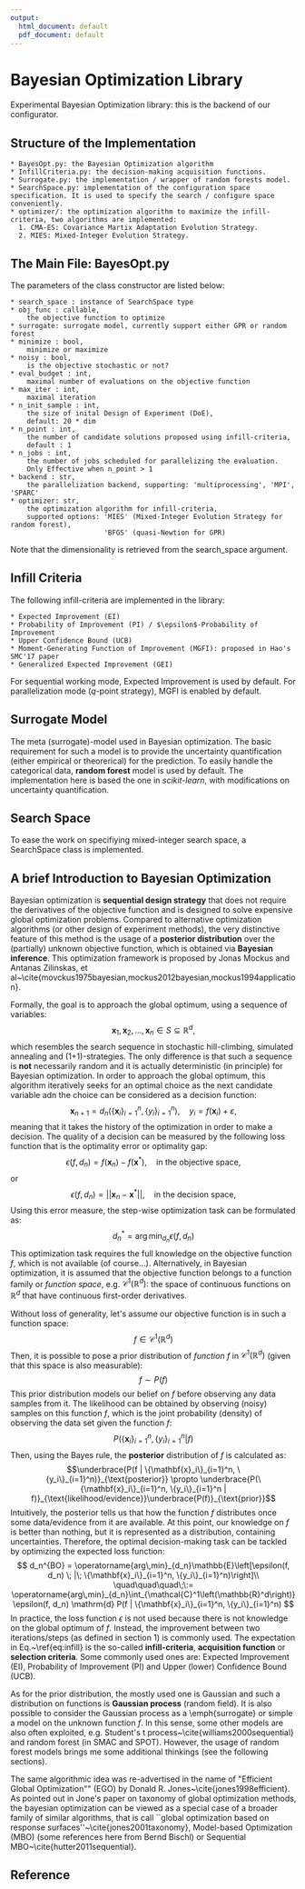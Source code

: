 ```yaml
---
output:
  html_document: default
  pdf_document: default
---
```



# Bayesian Optimization Library

Experimental Bayesian Optimization library: this is the backend of our configurator.

## Structure of the Implementation

    * BayesOpt.py: the Bayesian Optimization algorithm
    * InfillCriteria.py: the decision-making acquisition functions.
    * Surrogate.py: the implementation / wrapper of random forests model.
    * SearchSpace.py: implementation of the configuration space specification. It is used to specify the search / configure space conveniently.
    * optimizer/: the optimization algorithm to maximize the infill-criteria, two algorithms are implemented:
      1. CMA-ES: Covariance Martix Adaptation Evolution Strategy.
      2. MIES: Mixed-Integer Evolution Strategy.

## The Main File: BayesOpt.py

The parameters of the class constructor are listed below:

    * search_space : instance of SearchSpace type
    * obj_func : callable,
        the objective function to optimize
    * surrogate: surrogate model, currently support either GPR or random forest
    * minimize : bool,
        minimize or maximize
    * noisy : bool,
        is the objective stochastic or not?
    * eval_budget : int,
        maximal number of evaluations on the objective function
    * max_iter : int,
        maximal iteration
    * n_init_sample : int,
        the size of inital Design of Experiment (DoE),
        default: 20 * dim
    * n_point : int,
        the number of candidate solutions proposed using infill-criteria,
        default : 1
    * n_jobs : int,
        the number of jobs scheduled for parallelizing the evaluation. 
        Only Effective when n_point > 1 
    * backend : str, 
        the parallelization backend, supporting: 'multiprocessing', 'MPI', 'SPARC'
    * optimizer: str,
        the optimization algorithm for infill-criteria,
        supported options: 'MIES' (Mixed-Integer Evolution Strategy for random forest), 
                           'BFGS' (quasi-Newtion for GPR)

Note that the dimensionality is retrieved from the search_space argument.

## Infill Criteria

The following infill-criteria are implemented in the library:

    * Expected Improvement (EI)
    * Probability of Improvement (PI) / $\epsilon$-Probability of Improvement
    * Upper Confidence Bound (UCB)
    * Moment-Generating Function of Improvement (MGFI): proposed in Hao's SMC'17 paper
    * Generalized Expected Improvement (GEI)

For sequential working mode, Expected Improvement is used by default. For parallelization mode ($q$-point strategy), MGFI is enabled by default.

## Surrogate Model

The meta (surrogate)-model used in Bayesian optimization. The basic requirement for such a model is to provide the uncertainty quantification (either empirical or theorerical) for the prediction. To easily handle the categorical data, __random forest__ model is used by default. The implementation here is based the one in _scikit-learn_, with modifications on uncertainty quantification.

## Search Space

To ease the work on specifiying mixed-integer search space, a SearchSpace class is implemented.

## A brief Introduction to Bayesian Optimization

Bayesian optimization is __sequential design strategy__ that does not require the derivatives of the objective function and is designed to solve expensive global optimization problems. Compared to alternative optimization algorithms (or other design of experiment methods), the very distinctive feature of this method is the usage of a __posterior distribution__ over the (partially) unknown objective function, which is obtained via __Bayesian inference__. This optimization framework is proposed by Jonas Mockus and Antanas Zilinskas, et al~\cite{movckus1975bayesian,mockus2012bayesian,mockus1994application}. 

Formally, the goal is to approach the global optimum, using a sequence of variables:
$$\mathbf{x}_1,\mathbf{x}_2, \ldots, \mathbf{x}_n \in S \subseteq \mathbb{R}^d,$$
which resembles the search sequence in stochastic hill-climbing, simulated annealing and (1+1)-strategies. The only difference is that such a sequence is __not__ necessarily random and it is actually deterministic (in principle) for Bayesian optimization. In order to approach the global optimum, this algorithm iteratively seeks for an optimal choice as the next candidate variable adn the choice can be considered as a decision function:
$$\mathbf{x}_{n+1} = d_n\left(\{\mathbf{x}_i\}_{i=1}^n, \{y_i\}_{i=1}^n \right), \quad y_i = f(\mathbf{x}_i) + \varepsilon,$$
meaning that it takes the history of the optimization in order to make a decision. The quality of a decision can be measured by the following loss function that is the optimality error or optimality gap:
$$\epsilon(f, d_n) = f(\mathbf{x}_n) - f(\mathbf{x}^*),\quad \text{in the objective space,}$$
or
$$\epsilon(f, d_n) = ||\mathbf{x}_n - \mathbf{x}^*||,\quad \text{in the decision space,}$$
Using this error measure, the step-wise optimization task can be formulated as:
$$d_n^* = \operatorname{arg\,min}_{d_n}\epsilon(f, d_n)$$
This optimization task requires the full knowledge on the objective function $f$, which is not available (of course...). Alternatively, in Bayesian optimization, it is assumed that the objective function belongs to a function family or _function space_, e.g. $\mathcal{C}^1(\mathbb{R}^d):$ the space of continuous functions on $\mathbb{R}^d$ that have continuous first-order derivatives.

Without loss of generality, let's assume our objective function is in such a function space:
$$f\in \mathcal{C}^1\left(\mathbb{R}^d\right)$$
Then, it is possible to pose a prior distribution of _function_ $f$ in $\mathcal{C}^1\left(\mathbb{R}^d\right)$ (given that this space is also measurable):
$$f \sim P(f)$$
This prior distribution models our belief on $f$ before observing any data samples from it. The likelihood can be obtained by observing (noisy) samples on this function $f$, which is the  joint probability (density) of observing the data set given the function $f$:
$$P(\{\mathbf{x}_i\}_{i=1}^n, \{y_i\}_{i=1}^n | f)$$ 
Then, using the Bayes rule, the __posterior__ distribution of $f$ is calculated as:
$$\underbrace{P(f | \{\mathbf{x}_i\}_{i=1}^n, \{y_i\}_{i=1}^n)}_{\text{posterior}} \propto \underbrace{P(\{\mathbf{x}_i\}_{i=1}^n, \{y_i\}_{i=1}^n | f)}_{\text{likelihood/evidence}}\underbrace{P(f)}_{\text{prior}}$$
Intuitively, the posterior tells us that how the function $f$ distributes once some data/evidence from it are available. At this point, our knowledge on $f$ is better than nothing, but it is represented as a distribution, containing uncertainties. Therefore, the optimal decision-making task can be tackled by optimizing the expected loss function:
$$
d_n^{BO} = \operatorname{arg\,min}_{d_n}\mathbb{E}\left[\epsilon(f, d_n) \; |\; \{\mathbf{x}_i\}_{i=1}^n, \{y_i\}_{i=1}^n)\right]\\
\quad\quad\quad\;\:= \operatorname{arg\,min}_{d_n}\int_{\mathcal{C}^1\left(\mathbb{R}^d\right)}\epsilon(f, d_n) \mathrm{d} P(f | \{\mathbf{x}_i\}_{i=1}^n, \{y_i\}_{i=1}^n)
$$
In practice, the loss function $\epsilon$ is not used because there is not knowledge on the global optimum of $f$. Instead, the improvement between two iterations/steps (as defined in section $1$) is commonly used. The expectation in Eq.~\ref{eq:infill} is the so-called __infill-criteria__, __acquisition function__ or __selection criteria__. Some commonly used ones are: Expected Improvement (EI), Probability of Improvement (PI) and Upper (lower) Confidence Bound (UCB).

As for the prior distribution, the mostly used one is Gaussian and such a distribution on functions is __Gaussian process__ (random field). It is also possible to consider the Gaussian process as a \emph{surrogate} or simple a model on the unknown function $f$. In this sense, some other models are also often exploited, e.g. Student's t process~\cite{williams2000sequential} and random forest (in SMAC and SPOT). However, the usage of random forest models brings me some additional thinkings (see the following sections).

The same algorithmic idea was re-advertised in the name of "Efficient Global Optimization"" (EGO) by Donald R. Jones~\cite{jones1998efficient}. As pointed out in Jone's paper on taxonomy of global optimization methods, the bayesian optimization can be viewed as a special case of a broader family of similar algorithms, that is call ``global optimization based on response surfaces''~\cite{jones2001taxonomy}, Model-based Optimization (MBO) (some references here from Bernd Bischl) or Sequential MBO~\cite{hutter2011sequential}.

## Reference